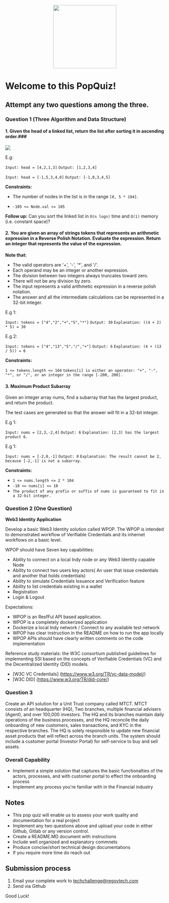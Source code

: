 <p align="center"> 
    <img src="https://regov-store.s3.ap-southeast-1.amazonaws.com/REGOV+Logo_CMYK.png" width="200" >
</p>

# Welcome to this PopQuiz!

## Attempt any two questions among the three.

### Question 1 (Three Algorithm and Data Structure)

#### 1. Given the head of a linked list, return the list after sorting it in ascending order.###

<p align="Left"> 
    <img src="https://regov-store.s3.ap-southeast-1.amazonaws.com/link-list.png" >
</p>

E.g:

`Input: head = [4,2,1,3]`
`Output: [1,2,3,4]`

`Input: head = [-1,5,3,4,0]`
`Output: [-1,0,3,4,5]`

**Constraints:**

- The number of nodes in the list is in the range `[0, 5 * 104]`.

- `-105 <= Node.val <= 105`

**Follow up:** Can you sort the linked list in `O(n logn)` time and `O(1)` memory (i.e. constant space)?

#### 2. You are given an array of strings tokens that represents an arithmetic expression in a Reverse Polish Notation. Evaluate the expression. Return an integer that represents the value of the expression.

**Note that:**

- The valid operators are '+', '-', '*', and '/'.
- Each operand may be an integer or another expression.
- The division between two integers always truncates toward zero.
- There will not be any division by zero.
- The input represents a valid arithmetic expression in a reverse polish notation.
- The answer and all the intermediate calculations can be represented in a 32-bit integer.

E.g 1:

`Input: tokens = ["4","2","+","5","*"]`
`Output: 30`
`Explanation: ((4 + 2) * 5) = 30`

E.g 2:

`Input: tokens = ["4","13","5","/","+"]`
`Output: 6`
`Explanation: (4 + (13 / 5)) = 6`


**Constraints:**

`1 <= tokens.length <= 104`
`tokens[i] is either an operator: "+", "-", "*", or "/", or an integer in the range [-200, 200].`


#### 3. Maximum Product Subarray

Given an integer array nums, find a subarray that has the largest product, and return the product.

The test cases are generated so that the answer will fit in a 32-bit integer.

E.g 1:

`Input: nums = [2,3,-2,4]`
`Output: 6`
`Explanation: [2,3] has the largest product 6.`

E.g 1:

`Input: nums = [-2,0,-1]`
`Output: 0`
`Explanation: The result cannot be 2, because [-2,-1] is not a subarray.`

**Constraints:**

- `1 <= nums.length <= 2 * 104`
- `-10 <= nums[i] <= 10`
- `The product of any prefix or suffix of nums is guaranteed to fit in a 32-bit integer.`

### Question 2 (One Question)

**Web3 Identity Application**

<p> Develop a basic Web3 Identity solution called WPOP. The WPOP is intended to demonstrated workflow of Verifiable Credentials and its inhernet workflows on a basic level.<p/>

<p> WPOP should have Seven key capabilities: </p>

- Ability to connect on a local Indy node or any Web3 Identity capable Node
- Ability to connect two users key actors( An user that issue credentials and another that holds credentials) 
- Ability to simulate Credentials Issuance and Verification feature
- Ability to list credentials existing in a wallet
- Registration
- Login & Logout

<p> Expectations: </p>

- WPOP is an ResfFul API based application. 
- WPOP is a completely dockerized application
- Dockerize a local Indy network / Connect to any available test network
- WPOP has clear instruction in the README on how to run the app locally
- WPOP APIs should have clearly written comments on the code implementation

<p> Reference study materials: the W3C consortium published guidelines for implementing SSI based on the concepts of Verifiable Credentials (VC) and the Decentralized Identity (DID) models.  </p>

 - [W3C VC Credentials] (https://www.w3.org/TR/vc-data-model/)
 - [W3C DID] (https://www.w3.org/TR/did-core/)


### Question 3

Create an API solution for a Unit Trust company called MTCT. MTCT consists of an headquarter (HQ), Two branches, multiple financial advisers (Agent), and over 100,000 investors. The HQ and its branches maintain daily operations of the business processes, and the HQ reconcile the daily onboarding of new customers, sales transactions, and KYC in the respective branches. The HQ is solely responsible to update new financial asset products that will reflect across the branch units.
The system should include a customer portal (Investor Portal) for self-service to buy and sell assets.

### Overall Capability

- Implement a simple solution that captures the basic functionalties of the actors, processes, and with customer portal to effect the onboarding process
- Implement any process you're familiar with in the Financial industry


 ## Notes
  - This pop quiz will enable us to assess your work quality and documentation for a real project
  - Implement any two questions above and upload your code in either Github, Gitlab or any version control.
  - Create a README.MD document with instructions
  - Include well organized and explanatory commnets
  - Produce concise/short technical design documentations
  - If you require more time do reach out

## Submission process

1. Email your complete work to techchallenge@regovtech.com
2. Send via Github

Good Luck!